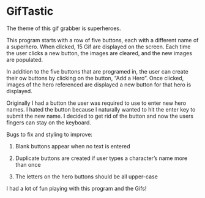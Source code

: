 # GifTastic
The theme of this gif grabber is superheroes. 

This program starts with a row of five buttons, each with a different name of a superhero. When clicked, 15 Gif are displayed on the screen. Each time the user clicks a new button, the images are cleared, and the new images are populated.

In addition to the five buttons that are programed in, the user can create their ow buttons by clicking on the button, “Add a Hero”. Once clicked, images of the hero referenced are displayed a new button for that hero is displayed.

Originally I had a button the user was required to use to enter new hero names. I hated the button because I naturally wanted to hit the enter key to submit the new name. I decided to get rid of the button and now the users fingers can stay on the keyboard.

Bugs to fix and styling to improve:
1.	Blank buttons appear when no text is entered
2.	Duplicate buttons are created if user types a character’s name more than once

3.	The letters on the hero buttons should be all upper-case

I had a lot of fun playing with this program and the Gifs!
